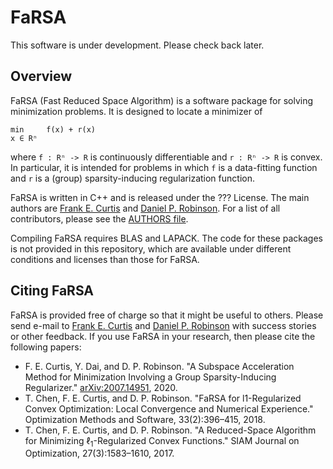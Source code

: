 FaRSA
=====

This software is under development.  Please check back later.

Overview
--------

FaRSA (Fast Reduced Space Algorithm) is a software package for solving minimization problems.  It is designed to locate a minimizer of

```
min     f(x) + r(x)
x ∈ Rⁿ
```

where ```f : Rⁿ -> R``` is continuously differentiable and ```r : Rⁿ -> R``` is convex.  In particular, it is intended for problems in which ```f``` is a data-fitting function and ```r``` is a (group) sparsity-inducing regularization function.

FaRSA is written in C++ and is released under the ??? License.  The main authors are [Frank E. Curtis](http://coral.ise.lehigh.edu/frankecurtis/) and [Daniel P. Robinson](https://coral.ise.lehigh.edu/danielprobinson/).  For a list of all contributors, please see the [AUTHORS file](FaRSA/AUTHORS).

Compiling FaRSA requires BLAS and LAPACK.  The code for these packages is not provided in this repository, which are available under different conditions and licenses than those for FaRSA.

Citing FaRSA
------------

FaRSA is provided free of charge so that it might be useful to others.  Please send e-mail to [Frank E. Curtis](http://coral.ise.lehigh.edu/frankecurtis/) and [Daniel P. Robinson](https://coral.ise.lehigh.edu/danielprobinson/) with success stories or other feedback.  If you use FaRSA in your research, then please cite the following papers:

- F. E. Curtis, Y. Dai, and D. P. Robinson. "A Subspace Acceleration Method for Minimization Involving a Group Sparsity-Inducing Regularizer." [arXiv:2007.14951](https://arxiv.org/abs/2007.14951), 2020.
- T. Chen, F. E. Curtis, and D. P. Robinson. "FaRSA for l1-Regularized Convex Optimization: Local Convergence and Numerical Experience." Optimization Methods and Software, 33(2):396–415, 2018.
- T. Chen, F. E. Curtis, and D. P. Robinson. "A Reduced-Space Algorithm for Minimizing $\ell_1$-Regularized Convex Functions." SIAM Journal on Optimization, 27(3):1583–1610, 2017.
